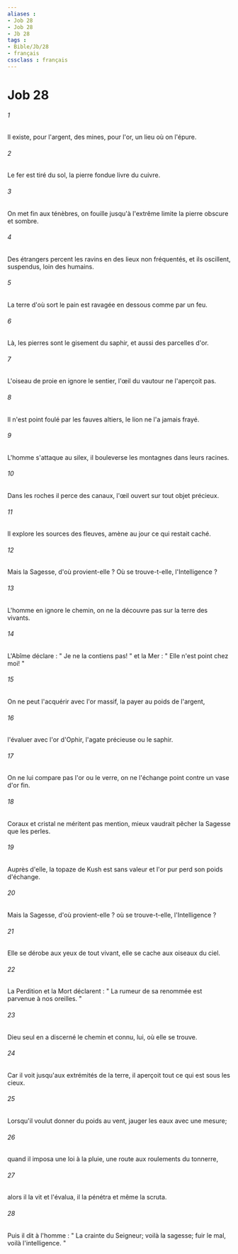 ```yaml
---
aliases : 
- Job 28
- Job 28
- Jb 28
tags : 
- Bible/Jb/28
- français
cssclass : français
---
```


# Job 28

###### 1
Il existe, pour l'argent, des mines, pour l'or, un lieu où on l'épure. 
###### 2
Le fer est tiré du sol, la pierre fondue livre du cuivre. 
###### 3
On met fin aux ténèbres, on fouille jusqu'à l'extrême limite la pierre obscure et sombre. 
###### 4
Des étrangers percent les ravins en des lieux non fréquentés, et ils oscillent, suspendus, loin des humains. 
###### 5
La terre d'où sort le pain est ravagée en dessous comme par un feu. 
###### 6
Là, les pierres sont le gisement du saphir, et aussi des parcelles d'or. 
###### 7
L'oiseau de proie en ignore le sentier, l'œil du vautour ne l'aperçoit pas. 
###### 8
Il n'est point foulé par les fauves altiers, le lion ne l'a jamais frayé. 
###### 9
L'homme s'attaque au silex, il bouleverse les montagnes dans leurs racines. 
###### 10
Dans les roches il perce des canaux, l'œil ouvert sur tout objet précieux. 
###### 11
Il explore les sources des fleuves, amène au jour ce qui restait caché. 
###### 12
Mais la Sagesse, d'où provient-elle ? Où se trouve-t-elle, l'Intelligence ? 
###### 13
L'homme en ignore le chemin, on ne la découvre pas sur la terre des vivants. 
###### 14
L'Abîme déclare : " Je ne la contiens pas! " et la Mer : " Elle n'est point chez moi! " 
###### 15
On ne peut l'acquérir avec l'or massif, la payer au poids de l'argent, 
###### 16
l'évaluer avec l'or d'Ophir, l'agate précieuse ou le saphir. 
###### 17
On ne lui compare pas l'or ou le verre, on ne l'échange point contre un vase d'or fin. 
###### 18
Coraux et cristal ne méritent pas mention, mieux vaudrait pêcher la Sagesse que les perles. 
###### 19
Auprès d'elle, la topaze de Kush est sans valeur et l'or pur perd son poids d'échange. 
###### 20
Mais la Sagesse, d'où provient-elle ? où se trouve-t-elle, l'Intelligence ? 
###### 21
Elle se dérobe aux yeux de tout vivant, elle se cache aux oiseaux du ciel. 
###### 22
La Perdition et la Mort déclarent : " La rumeur de sa renommée est parvenue à nos oreilles. " 
###### 23
Dieu seul en a discerné le chemin et connu, lui, où elle se trouve. 
###### 24
Car il voit jusqu'aux extrémités de la terre, il aperçoit tout ce qui est sous les cieux. 
###### 25
Lorsqu'il voulut donner du poids au vent, jauger les eaux avec une mesure; 
###### 26
quand il imposa une loi à la pluie, une route aux roulements du tonnerre, 
###### 27
alors il la vit et l'évalua, il la pénétra et même la scruta. 
###### 28
Puis il dit à l'homme : " La crainte du Seigneur; voilà la sagesse; fuir le mal, voilà l'intelligence. " 
